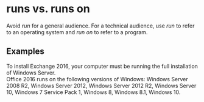 # runs vs. runs on

Avoid *run* for a general audience. For a technical audience, use *run* to refer to an operating system and *run on* to refer to a program. 

## Examples

To install Exchange 2016, your computer must be running the full installation of Windows Server.  
Office 2016 runs on the following versions of Windows: Windows Server 2008 R2, Windows Server 2012, Windows Server 2012 R2, Windows Server 10, Windows 7 Service Pack 1, Windows 8, Windows 8.1, Windows 10.

